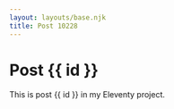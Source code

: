 ```yaml
---
layout: layouts/base.njk
title: Post 10228
---
```


# Post {{ id }}

This is post {{ id }} in my Eleventy project.
